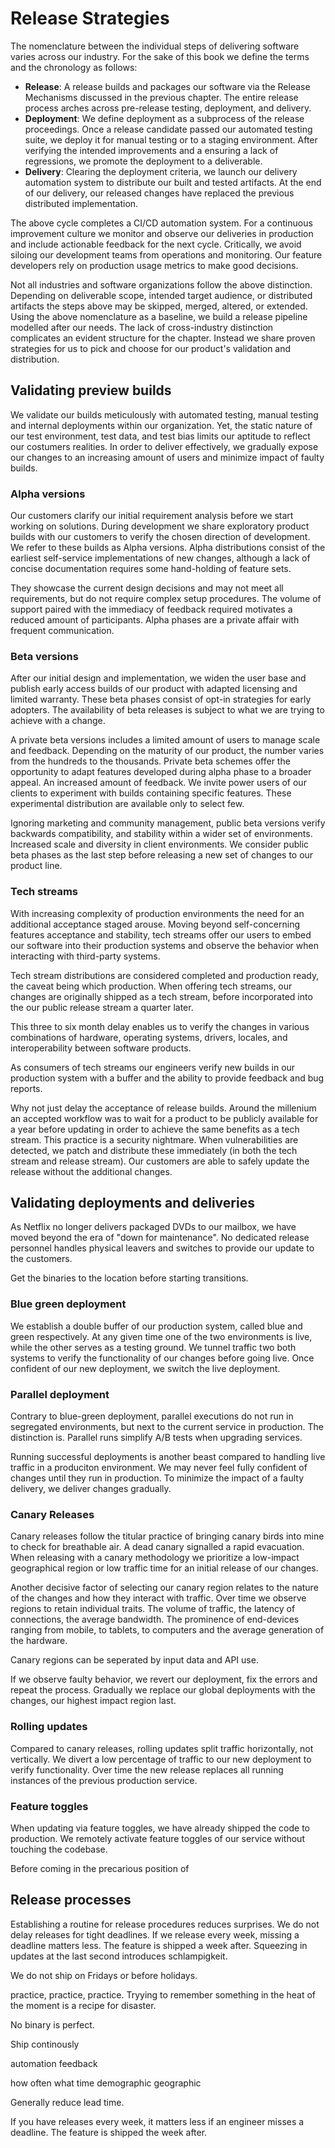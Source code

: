 # Release Strategies

The nomenclature between the individual steps of delivering software varies across our industry. For the sake of this book we define the terms and the chronology as follows:

- **Release**: A release builds and packages our software via the Release Mechanisms discussed in the previous chapter. The entire release process arches across pre-release testing, deployment, and delivery.
- **Deployment**: We define deployment as a subprocess of the release proceedings. Once a release candidate passed our automated testing suite, we deploy it for manual testing or to a staging environment. After verifying the intended improvements and a ensuring a lack of regressions, we promote the deployment to a deliverable.
- **Delivery**: Clearing the deployment criteria, we launch our delivery automation system to distribute our built and tested artifacts. At the end of our delivery, our released changes have replaced the previous distributed implementation.

The above cycle completes a CI/CD automation system. For a continuous improvement culture we monitor and observe our deliveries in production and include actionable feedback for the next cycle. Critically, we avoid siloing our development teams from operations and monitoring. Our feature developers rely on production usage metrics to make good decisions.

Not all industries and software organizations follow the above distinction. Depending on deliverable scope, intended target audience, or distributed artifacts the steps above may be skipped, merged, altered, or extended. Using the above nomenclature as a baseline, we build a release pipeline modelled after our needs. The lack of cross-industry distinction complicates an evident structure for the chapter. Instead we share proven strategies for us to pick and choose for our product's validation and distribution.

## Validating preview builds

We validate our builds meticulously with automated testing, manual testing and internal deployments within our organization. Yet, the static nature of our test environment, test data, and test bias limits our aptitude to reflect our costumers realities. In order to deliver effectively, we gradually expose our changes to an increasing amount of users and minimize impact of faulty builds.

### Alpha versions

Our customers clarify our initial requirement analysis before we start working on solutions. During development we share exploratory product builds with our customers to verify the chosen direction of development. We refer to these builds as Alpha versions. Alpha distributions consist of the earliest self-service implementations of new changes, although a lack of concise documentation requires some hand-holding of feature sets.

They showcase the current design decisions and may not meet all requirements, but do not require complex setup procedures. The volume of support paired with the immediacy of feedback required motivates a reduced amount of participants. Alpha phases are a private affair with frequent communication.

### Beta versions

After our initial design and implementation, we widen the user base and publish early access builds of our product with adapted licensing and limited warranty. These beta phases consist of opt-in strategies for early adopters. The availability of beta releases is subject to what we are trying to achieve with a change.

A private beta versions includes a limited amount of users to manage scale and feedback. Depending on the maturity of our product, the number varies from the hundreds to the thousands. Private beta schemes offer the opportunity to adapt features developed during alpha phase to a broader appeal. An increased amount of feedback. We invite power users of our clients to experiment with builds containing specific features. These experimental distribution are available only to select few.

Ignoring marketing and community management, public beta versions verify backwards compatibility, and stability within a wider set of environments. Increased scale and diversity in client environments. We consider public beta phases as the last step before releasing a new set of changes to our product line.

### Tech streams

With increasing complexity of production environments the need for an additional acceptance staged arouse. Moving beyond self-concerning features acceptance and stability, tech streams offer our users to embed our software into their production systems and observe the behavior when interacting with third-party systems.

Tech stream distributions are considered completed and production ready, the caveat being which production.  When offering tech streams, our changes are originally shipped as a tech stream, before incorporated into the our public release stream a quarter later.

This three to six month delay enables us to verify the changes in various combinations of hardware, operating systems, drivers, locales, and interoperability between software products.

As consumers of tech streams our engineers verify new builds in our production system with a buffer and the ability to provide feedback and bug reports.

Why not just delay the acceptance of release builds. Around the millenium an accepted workflow was to wait for a product to be publicly available for a year before updating in order to achieve the same benefits as a tech stream. This practice is a security nightmare. When vulnerabilities are detected, we patch and distribute these immediately (in both the tech stream and release stream). Our customers are able to safely update the release without the additional changes.


## Validating deployments and deliveries

As Netflix no longer delivers packaged DVDs to our mailbox, we have moved beyond the era of "down for maintenance". No dedicated release personnel handles physical leavers and switches to provide our update to the customers.

Get the binaries to the location before starting transitions.

### Blue green deployment

We establish a double buffer of our production system, called blue and green respectively. At any given time one of the two environments is live, while the other serves as a testing ground. We tunnel traffic two both systems to verify the functionality of our changes before going live. Once confident of our new deployment, we switch the live deployment.

### Parallel deployment

Contrary to blue-green deployment, parallel executions do not run in segregated environments, but next to the current service in production. The distinction is. Parallel runs simplify A/B tests when upgrading services.

Running successful deployments is another beast compared to handling live traffic in a produciton environment. We may never feel fully confident of changes until they run in production. To minimize the impact of a faulty delivery, we deliver changes gradually. 

### Canary Releases

Canary releases follow the titular practice of bringing canary birds into mine to check for breathable air. A dead canary signalled a rapid evacuation. When releasing with a canary methodology we prioritize a low-impact geographical region or low traffic time for an initial release of our changes.

Another decisive factor of selecting our canary region relates to the nature of the changes and how they interact with traffic. Over time we observe regions to retain individual traits. The volume of traffic, the latency of connections, the average bandwidth. The prominence of end-devices ranging from mobile, to tablets, to computers and the average generation of the hardware.

Canary regions can be seperated by input data and API use.

If we observe faulty behavior, we revert our deployment, fix the errors and repeat the process. Gradually we replace our global deployments with the changes, our highest impact region last.

### Rolling updates

Compared to canary releases, rolling updates split traffic horizontally, not vertically. We divert a low percentage of traffic to our new deployment to verify functionality. Over time the new release replaces all running instances of the previous production service.

### Feature toggles

When updating via feature toggles, we have already shipped the code to production. We remotely activate feature toggles of our service without touching the codebase.

Before coming in the precarious position of 

## Release processes

Establishing a routine for release procedures reduces surprises. We do not delay releases for tight deadlines. If we release every week, missing a deadline matters less. The feature is shipped a week after. Squeezing in updates at the last second introduces schlampigkeit.

We do not ship on Fridays or before holidays.

practice, practice, practice. Tryying to remember something in the heat of the moment is a recipe for disaster.

No binary is perfect.

Ship continously



automation
feedback

how often
what time
demographic
geographic

Generally reduce lead time.

If you have releases every week, it matters less if an engineer misses a deadline. The feature is shipped the week after.



